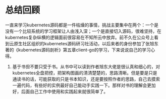# 总结回顾

一直来学习kubernetes源码都是一件枯燥的事情，挑战主要集中在两个：一个是没有一个比较系统的学习框架让人由浅入深；一个是直接切入源码，很难坚持，在kubernetes复杂纵横的逻辑面前很容易在不知所云中放弃。前不久在公众号上看到云原生社区组织的kubernetes源码研习社活动，以后来者的身份参加了张旭东著的《kubernetes源码剖析》第五章client-go的学习，下来说说自己的学习心得。

1.  基于书但不要只受于书。从书中可以读到作者旭东大佬是很认真和细心的，对kubernetes全盘把控，把架构图画的清清楚楚的，思路清晰。但是要是只是通读书的话，可能获取的只是书本知识，还是要按照作者的思路，自己去摸索一遍代码，有些好的实例最好自己能动手实践一下。那样对书的理解会更加好，后面自己工作中使用和实践起来就很简单了。